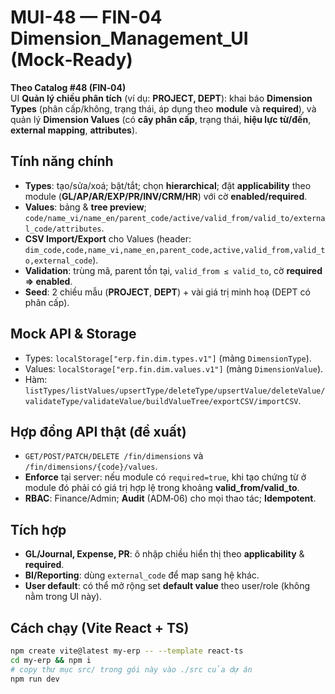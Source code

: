 
# MUI-48 — FIN-04 Dimension_Management_UI (Mock‑Ready)

**Theo Catalog #48 (FIN‑04)**  
UI **Quản lý chiều phân tích** (ví dụ: **PROJECT, DEPT**): khai báo **Dimension Types** (phân cấp/không, trạng thái, áp dụng theo **module** và **required**), và quản lý **Dimension Values** (có **cây phân cấp**, trạng thái, **hiệu lực từ/đến**, **external mapping**, **attributes**).

## Tính năng chính
- **Types**: tạo/sửa/xoá; bật/tắt; chọn **hierarchical**; đặt **applicability** theo module (**GL/AP/AR/EXP/PR/INV/CRM/HR**) với cờ **enabled/required**.  
- **Values**: bảng & **tree preview**; `code/name_vi/name_en/parent_code/active/valid_from/valid_to/external_code/attributes`.  
- **CSV Import/Export** cho Values (header: `dim_code,code,name_vi,name_en,parent_code,active,valid_from,valid_to,external_code`).  
- **Validation**: trùng mã, parent tồn tại, `valid_from ≤ valid_to`, cờ **required ⇒ enabled**.  
- **Seed**: 2 chiều mẫu (**PROJECT**, **DEPT**) + vài giá trị minh hoạ (DEPT có phân cấp).

## Mock API & Storage
- Types: `localStorage["erp.fin.dim.types.v1"]` (mảng `DimensionType`).  
- Values: `localStorage["erp.fin.dim.values.v1"]` (mảng `DimensionValue`).  
- Hàm: `listTypes/listValues/upsertType/deleteType/upsertValue/deleteValue/validateType/validateValue/buildValueTree/exportCSV/importCSV`.

## Hợp đồng API thật (đề xuất)
- `GET/POST/PATCH/DELETE /fin/dimensions` và `/fin/dimensions/{code}/values`.  
- **Enforce** tại server: nếu module có `required=true`, khi tạo chứng từ ở module đó phải có giá trị hợp lệ trong khoảng **valid_from/valid_to**.  
- **RBAC**: Finance/Admin; **Audit** (ADM‑06) cho mọi thao tác; **Idempotent**.

## Tích hợp
- **GL/Journal, Expense, PR**: ô nhập chiều hiển thị theo **applicability** & **required**.  
- **BI/Reporting**: dùng `external_code` để map sang hệ khác.  
- **User default**: có thể mở rộng set **default value** theo user/role (không nằm trong UI này).

## Cách chạy (Vite React + TS)
```bash
npm create vite@latest my-erp -- --template react-ts
cd my-erp && npm i
# copy thư mục src/ trong gói này vào ./src của dự án
npm run dev
```
